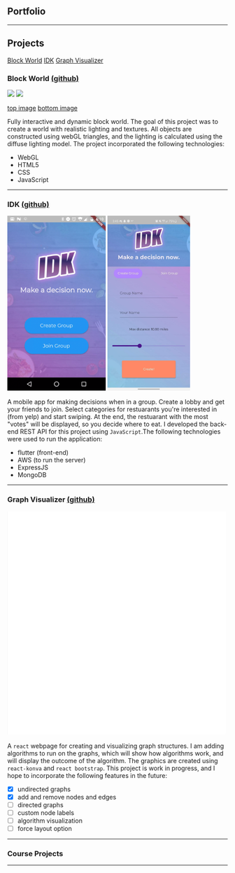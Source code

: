 ## Portfolio

---

## Projects

[Block World](#block-world) [IDK](#idk) [Graph Visualizer](#graph-visualizer)

### Block World [(github)](https://github.com/kevinyluo/BlockWorld)

<p float="left">
    <img src="images/webgl.gif" width="500"/>
    <img src="images/webgl2.gif" width="500"/>
</p>

[top image](images/webgl.gif) [bottom image](images/webgl2.gif)

Fully interactive and dynamic block world. The goal of this project was to create a world with realistic lighting and textures. All objects are constructed using webGL triangles, and the lighting is calculated using the diffuse lighting model. The project incorporated the following technologies:

- WebGL
- HTML5
- CSS
- JavaScript

---

### IDK [(github)](https://github.com/nachiketingle/same_home_diff_hacks/tree/backend)

<p float="left">
    <img src="images/IDK.gif" height="400"/>
    <img src="images/IDK2.jpg" height="400"/>
</p>

A mobile app for making decisions when in a group. Create a lobby and get your friends to join. Select categories for restuarants you're interested in (from yelp) and start swiping. At the end, the restuarant with the most "votes" will be displayed, so you decide where to eat. I developed the back-end REST API for this project using `JavaScript`.The following technologies were used to run the application:

- flutter (front-end)
- AWS (to run the server)
- ExpressJS
- MongoDB

---

### Graph Visualizer [(github)](https://github.com/kevinyluo/graphs)

<p float="left">
    <img src="images/graphs.gif" width="500"/>
</p>

A `react` webpage for creating and visualizing graph structures. I am adding algorithms to run on the graphs, which will show how algorithms work, and will display the outcome of the algorithm. The graphics are created using `react-konva` and `react bootstrap`. This project is work in progress, and I hope to incorporate the following features in the future:

- [x] undirected graphs
- [x] add and remove nodes and edges
- [ ] directed graphs
- [ ] custom node labels
- [ ] algorithm visualization
- [ ] force layout option

---

### Course Projects

---
